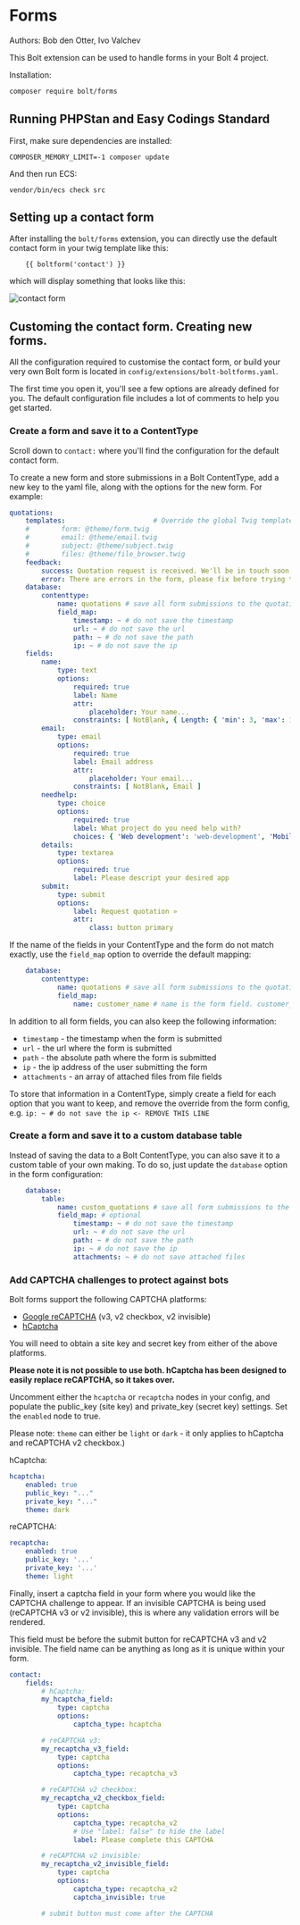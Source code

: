 # Forms

Authors: Bob den Otter, Ivo Valchev

This Bolt extension can be used to handle forms in your Bolt 4 project.

Installation:

```bash
composer require bolt/forms
```


## Running PHPStan and Easy Codings Standard

First, make sure dependencies are installed:

```
COMPOSER_MEMORY_LIMIT=-1 composer update
```

And then run ECS:

```
vendor/bin/ecs check src
```

## Setting up a contact form

After installing the `bolt/forms` extension, you can directly use the default
contact form in your twig template like this:

```twig
    {{ boltform('contact') }}
```

which will display something that looks like this:

![contact form](https://user-images.githubusercontent.com/7093518/94814151-3a03ce00-03f9-11eb-8946-96a03ba0a263.png)

## Customing the contact form. Creating new forms.

All the configuration required to customise the contact form, or build
your very own Bolt form is located in `config/extensions/bolt-boltforms.yaml`.

The first time you open it, you'll see a few options are already defined for you.
The default configuration file includes a lot of comments to help you get started.

### Create a form and save it to a ContentType

Scroll down to `contact:` where you'll find the configuration for the default contact form.

To create a new form and store submissions in a Bolt ContentType, 
add a new key to the yaml file, along with the options for the new form.
For example:

```yaml
quotations:
    templates:                      # Override the global Twig templates if you want
    #        form: @theme/form.twig
    #        email: @theme/email.twig
    #        subject: @theme/subject.twig
    #        files: @theme/file_browser.twig
    feedback:
        success: Quotation request is received. We'll be in touch soon.
        error: There are errors in the form, please fix before trying to resubmit
    database:
        contenttype:
            name: quotations # save all form submissions to the quotations contenttype
            field_map:
                timestamp: ~ # do not save the timestamp
                url: ~ # do not save the url
                path: ~ # do not save the path
                ip: ~ # do not save the ip
    fields:
        name:
            type: text
            options:
                required: true
                label: Name
                attr:
                    placeholder: Your name...
                constraints: [ NotBlank, { Length: { 'min': 3, 'max': 128 } } ]
        email:
            type: email
            options:
                required: true
                label: Email address
                attr:
                    placeholder: Your email...
                constraints: [ NotBlank, Email ]
        needhelp:
            type: choice
            options:
                required: true
                label: What project do you need help with?
                choices: { 'Web development': 'web-development', 'Mobile development': 'mobile-development', 'Marketing': 'marketing' }   
        details:
            type: textarea
            options:
                required: true
                label: Please descript your desired app      
        submit:
            type: submit
            options:
                label: Request quotation »
                attr:
                    class: button primary
```

If the name of the fields in your ContentType and the form do not match exactly,
use the `field_map` option to override the default mapping:

```yaml
    database:
        contenttype:
            name: quotations # save all form submissions to the quotations contenttype
            field_map:
                name: customer_name # name is the form field. customer_name is the contenttype field.
```

In addition to all form fields, you can also keep the following information:

* `timestamp` - the timestamp when the form is submitted
* `url` - the url where the form is submitted
* `path` - the absolute path where the form  is submitted
* `ip` - the ip address of the user submitting the form
* `attachments` - an array of attached files from file fields

To store that information in a ContentType, simply create a field for each option that
you want to keep, and remove the override from the form config, e.g.
`ip: ~ # do not save the ip <- REMOVE THIS LINE`

### Create a form and save it to a custom database table

Instead of saving the data to a Bolt ContentType, you can also save it to a custom
table of your own making. To do so, just update the `database` option in the form
configuration:

```yaml
    database:
        table:
            name: custom_quotations # save all form submissions to the custom_quotations table in the database
            field_map: # optional
                timestamp: ~ # do not save the timestamp
                url: ~ # do not save the url
                path: ~ # do not save the path
                ip: ~ # do not save the ip
                attachments: ~ # do not save attached files
```

### Add CAPTCHA challenges to protect against bots

Bolt forms support the following CAPTCHA platforms:

* [Google reCAPTCHA](https://www.google.com/recaptcha/about/) (v3, v2 checkbox, v2 invisible)
* [hCaptcha](https://www.hcaptcha.com/)

You will need to obtain a site key and secret key from either of the above platforms.

**Please note it is not possible to use both. hCaptcha has been designed to easily replace reCAPTCHA, so it takes over.**

Uncomment either the `hcaptcha` or `recaptcha` nodes in your config, and populate the public_key (site key) and 
private_key (secret key) settings. Set the `enabled` node to true.

Please note: `theme` can either be `light` or `dark` - it only applies to hCaptcha and reCAPTCHA v2 checkbox.)

hCaptcha:

```yaml
hcaptcha:
    enabled: true
    public_key: "..."
    private_key: "..."
    theme: dark
```

reCAPTCHA:

```yaml
recaptcha:
    enabled: true
    public_key: '...'
    private_key: '...'
    theme: light
```

Finally, insert a captcha field in your form where you would like the CAPTCHA challenge to appear. If an invisible 
CAPTCHA is being used (reCAPTCHA v3 or v2 invisible), this is where any validation errors will be rendered.
 
This field must be before the submit button for reCAPTCHA v3 and v2 invisible. The field name can 
be anything as long as it is unique within your form.

```yaml
contact:
    fields:
        # hCaptcha:
        my_hcaptcha_field:
            type: captcha
            options:
                captcha_type: hcaptcha

        # reCAPTCHA v3:
        my_recaptcha_v3_field:
            type: captcha
            options:
                captcha_type: recaptcha_v3

        # reCAPTCHA v2 checkbox:
        my_recaptcha_v2_checkbox_field:
            type: captcha
            options:
                captcha_type: recaptcha_v2
                # Use "label: false" to hide the label
                label: Please complete this CAPTCHA

        # reCAPTCHA v2 invisible:
        my_recaptcha_v2_invisible_field:
            type: captcha
            options:
                captcha_type: recaptcha_v2
                captcha_invisible: true

        # submit button must come after the CAPTCHA
```
